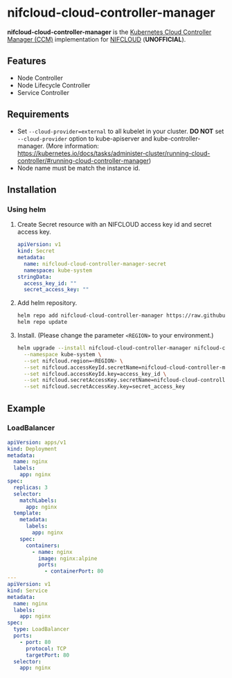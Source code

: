 # nifcloud-cloud-controller-manager

**nifcloud-cloud-controller-manager** is the [Kubernetes Cloud Controller Manager (CCM)](https://kubernetes.io/docs/tasks/administer-cluster/running-cloud-controller/) implementation for [NIFCLOUD](https://pfs.nifcloud.com/) (**UNOFFICIAL**).

## Features

- Node Controller
- Node Lifecycle Controller
- Service Controller

## Requirements

- Set `--cloud-provider=external` to all kubelet in your cluster. **DO NOT** set `--cloud-provider` option to kube-apiserver and kube-controller-manager. (More information: https://kubernetes.io/docs/tasks/administer-cluster/running-cloud-controller/#running-cloud-controller-manager)
- Node name must be match the instance id.

## Installation

### Using helm

1. Create Secret resource with an NIFCLOUD access key id and secret access key.
   ```yaml
   apiVersion: v1
   kind: Secret
   metadata:
     name: nifcloud-cloud-controller-manager-secret
     namespace: kube-system
   stringData:
     access_key_id: ""
     secret_access_key: ""
   ```
2. Add helm repository.
   ```sh
   helm repo add nifcloud-cloud-controller-manager https://raw.githubusercontent.com/aokumasan/nifcloud-cloud-controller-manager/main/charts
   helm repo update
   ```
3. Install. (Please change the parameter `<REGION>` to your environment.)
   ```sh
   helm upgrade --install nifcloud-cloud-controller-manager nifcloud-cloud-controller-manager/nifcloud-cloud-controller-manager \
     --namespace kube-system \
     --set nifcloud.region=<REGION> \
     --set nifcloud.accessKeyId.secretName=nifcloud-cloud-controller-manager-secret \
     --set nifcloud.accessKeyId.key=access_key_id \
     --set nifcloud.secretAccessKey.secretName=nifcloud-cloud-controller-manager-secret \
     --set nifcloud.secretAccessKey.key=secret_access_key
   ```

## Example

### LoadBalancer

```yaml
apiVersion: apps/v1
kind: Deployment
metadata:
  name: nginx
  labels:
    app: nginx
spec:
  replicas: 3
  selector:
    matchLabels:
      app: nginx
  template:
    metadata:
      labels:
        app: nginx
    spec:
      containers:
        - name: nginx
          image: nginx:alpine
          ports:
            - containerPort: 80
---
apiVersion: v1
kind: Service
metadata:
  name: nginx
  labels:
    app: nginx
spec:
  type: LoadBalancer
  ports:
    - port: 80
      protocol: TCP
      targetPort: 80
  selector:
    app: nginx
```
